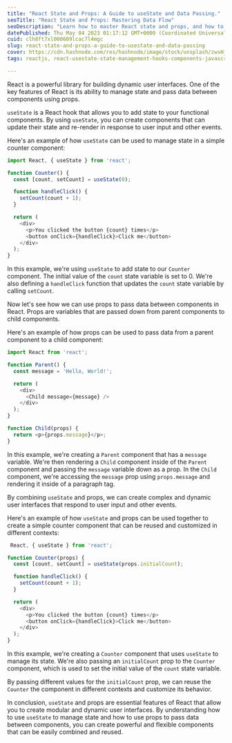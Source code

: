 ```yaml
---
title: "React State and Props: A Guide to useState and Data Passing."
seoTitle: "React State and Props: Mastering Data Flow"
seoDescription: "Learn how to master React state and props, and how to efficiently manage data flow between components. This comprehensive guide covers the essentials of use"
datePublished: Thu May 04 2023 01:17:12 GMT+0000 (Coordinated Universal Time)
cuid: clh8ft7xl000609lcac7l4mgc
slug: react-state-and-props-a-guide-to-usestate-and-data-passing
cover: https://cdn.hashnode.com/res/hashnode/image/stock/unsplash/zwsHjakE_iI/upload/7486f0c98ca71b5f85332ec660eef690.jpeg
tags: reactjs, react-usestate-state-management-hooks-components-javascript-front-end-development-web-development-code-examples-step-by-step-guide-user-interfaces-programming-tutorial-web-development-tutorial-javascript-development-react-development-reactjs-state-hook-state-management-in-react-frontend-development

---
```


React is a powerful library for building dynamic user interfaces. One of the key features of React is its ability to manage state and pass data between components using props.

`useState` is a React hook that allows you to add state to your functional components. By using `useState`, you can create components that can update their state and re-render in response to user input and other events.

Here's an example of how `useState` can be used to manage state in a simple counter component:

```javascript
import React, { useState } from 'react';

function Counter() {
  const [count, setCount] = useState(0);

  function handleClick() {
    setCount(count + 1);
  }

  return (
    <div>
      <p>You clicked the button {count} times</p>
      <button onClick={handleClick}>Click me</button>
    </div>
  );
}
```

In this example, we're using `useState` to add state to our `Counter` component. The initial value of the `count` state variable is set to 0. We're also defining a `handleClick` function that updates the `count` state variable by calling `setCount`.

Now let's see how we can use props to pass data between components in React. Props are variables that are passed down from parent components to child components.

Here's an example of how props can be used to pass data from a parent component to a child component:

```javascript
import React from 'react';

function Parent() {
  const message = 'Hello, World!';

  return (
    <div>
      <Child message={message} />
    </div>
  );
}

function Child(props) {
  return <p>{props.message}</p>;
}
```

In this example, we're creating a `Parent` component that has a `message` variable. We're then rendering a `Child` component inside of the `Parent` component and passing the `message` variable down as a prop. In the `Child` component, we're accessing the `message` prop using `props.message` and rendering it inside of a paragraph tag.

By combining `useState` and props, we can create complex and dynamic user interfaces that respond to user input and other events.

Here's an example of how `useState` and props can be used together to create a simple counter component that can be reused and customized in different contexts:

```javascript
 React, { useState } from 'react';

function Counter(props) {
  const [count, setCount] = useState(props.initialCount);

  function handleClick() {
    setCount(count + 1);
  }

  return (
    <div>
      <p>You clicked the button {count} times</p>
      <button onClick={handleClick}>Click me</button>
    </div>
  );
}
```

In this example, we're creating a `Counter` component that uses `useState` to manage its state. We're also passing an `initialCount` prop to the `Counter` component, which is used to set the initial value of the `count` state variable.

By passing different values for the `initialCount` prop, we can reuse the `Counter` the component in different contexts and customize its behavior.

In conclusion, `useState` and props are essential features of React that allow you to create modular and dynamic user interfaces. By understanding how to use `useState` to manage state and how to use props to pass data between components, you can create powerful and flexible components that can be easily combined and reused.